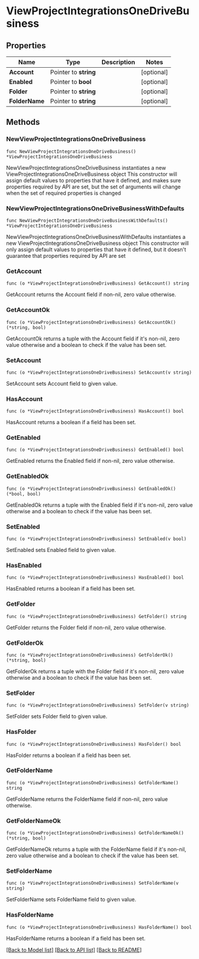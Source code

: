 # ViewProjectIntegrationsOneDriveBusiness

## Properties

Name | Type | Description | Notes
------------ | ------------- | ------------- | -------------
**Account** | Pointer to **string** |  | [optional] 
**Enabled** | Pointer to **bool** |  | [optional] 
**Folder** | Pointer to **string** |  | [optional] 
**FolderName** | Pointer to **string** |  | [optional] 

## Methods

### NewViewProjectIntegrationsOneDriveBusiness

`func NewViewProjectIntegrationsOneDriveBusiness() *ViewProjectIntegrationsOneDriveBusiness`

NewViewProjectIntegrationsOneDriveBusiness instantiates a new ViewProjectIntegrationsOneDriveBusiness object
This constructor will assign default values to properties that have it defined,
and makes sure properties required by API are set, but the set of arguments
will change when the set of required properties is changed

### NewViewProjectIntegrationsOneDriveBusinessWithDefaults

`func NewViewProjectIntegrationsOneDriveBusinessWithDefaults() *ViewProjectIntegrationsOneDriveBusiness`

NewViewProjectIntegrationsOneDriveBusinessWithDefaults instantiates a new ViewProjectIntegrationsOneDriveBusiness object
This constructor will only assign default values to properties that have it defined,
but it doesn't guarantee that properties required by API are set

### GetAccount

`func (o *ViewProjectIntegrationsOneDriveBusiness) GetAccount() string`

GetAccount returns the Account field if non-nil, zero value otherwise.

### GetAccountOk

`func (o *ViewProjectIntegrationsOneDriveBusiness) GetAccountOk() (*string, bool)`

GetAccountOk returns a tuple with the Account field if it's non-nil, zero value otherwise
and a boolean to check if the value has been set.

### SetAccount

`func (o *ViewProjectIntegrationsOneDriveBusiness) SetAccount(v string)`

SetAccount sets Account field to given value.

### HasAccount

`func (o *ViewProjectIntegrationsOneDriveBusiness) HasAccount() bool`

HasAccount returns a boolean if a field has been set.

### GetEnabled

`func (o *ViewProjectIntegrationsOneDriveBusiness) GetEnabled() bool`

GetEnabled returns the Enabled field if non-nil, zero value otherwise.

### GetEnabledOk

`func (o *ViewProjectIntegrationsOneDriveBusiness) GetEnabledOk() (*bool, bool)`

GetEnabledOk returns a tuple with the Enabled field if it's non-nil, zero value otherwise
and a boolean to check if the value has been set.

### SetEnabled

`func (o *ViewProjectIntegrationsOneDriveBusiness) SetEnabled(v bool)`

SetEnabled sets Enabled field to given value.

### HasEnabled

`func (o *ViewProjectIntegrationsOneDriveBusiness) HasEnabled() bool`

HasEnabled returns a boolean if a field has been set.

### GetFolder

`func (o *ViewProjectIntegrationsOneDriveBusiness) GetFolder() string`

GetFolder returns the Folder field if non-nil, zero value otherwise.

### GetFolderOk

`func (o *ViewProjectIntegrationsOneDriveBusiness) GetFolderOk() (*string, bool)`

GetFolderOk returns a tuple with the Folder field if it's non-nil, zero value otherwise
and a boolean to check if the value has been set.

### SetFolder

`func (o *ViewProjectIntegrationsOneDriveBusiness) SetFolder(v string)`

SetFolder sets Folder field to given value.

### HasFolder

`func (o *ViewProjectIntegrationsOneDriveBusiness) HasFolder() bool`

HasFolder returns a boolean if a field has been set.

### GetFolderName

`func (o *ViewProjectIntegrationsOneDriveBusiness) GetFolderName() string`

GetFolderName returns the FolderName field if non-nil, zero value otherwise.

### GetFolderNameOk

`func (o *ViewProjectIntegrationsOneDriveBusiness) GetFolderNameOk() (*string, bool)`

GetFolderNameOk returns a tuple with the FolderName field if it's non-nil, zero value otherwise
and a boolean to check if the value has been set.

### SetFolderName

`func (o *ViewProjectIntegrationsOneDriveBusiness) SetFolderName(v string)`

SetFolderName sets FolderName field to given value.

### HasFolderName

`func (o *ViewProjectIntegrationsOneDriveBusiness) HasFolderName() bool`

HasFolderName returns a boolean if a field has been set.


[[Back to Model list]](../README.md#documentation-for-models) [[Back to API list]](../README.md#documentation-for-api-endpoints) [[Back to README]](../README.md)


